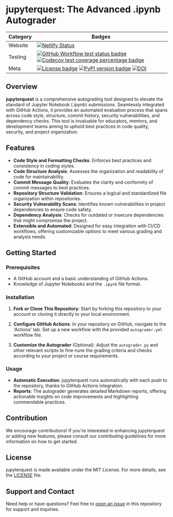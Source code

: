# jupyterquest: The Advanced .ipynb Autograder

| Category | Badges |
| --- | --- |
| Website | [![Netlify Status](https://api.netlify.com/api/v1/badges/602d0b5c-737a-4742-8e0b-8487cc3165aa/deploy-status)](https://app.netlify.com/sites/jupyterquest/deploys) |
| Testing | [![GitHub Workflow test status badge](https://img.shields.io/github/actions/workflow/status/Gchism94/jupyterquest/python-tests.yml?logo=github&logoColor=white)](https://github.com/Gchism94/jupyterquest/actions/workflows/autograder.yml) [![Codecov test coverage percentage badge](https://img.shields.io/codecov/c/github/Gchism94/jupyterquest?logo=codecov&logoColor=white)](https://codecov.io/gh/Gchism94/jupyterquest)|
| Meta | [![License badge](https://img.shields.io/badge/License-MIT-yellow?logo=opensourceinitiative&logoColor=white)](https://github.com/Gchism94/jupyterquest/blob/main/LICENSE) [![PyPI version badge](https://img.shields.io/pypi/v/jupyterquest?logo=python&logoColor=white&color=orange)](https://test.pypi.org/project/jupyterquest/) [![DOI](https://zenodo.org/badge/749177138.svg)](https://zenodo.org/doi/10.5281/zenodo.10784348)



## Overview
**jupyterquest** is a comprehensive autograding tool designed to elevate the standard of Jupyter Notebook (.ipynb) submissions. Seamlessly integrated with GitHub Actions, it provides an automated evaluation process that spans across code style, structure, commit history, security vulnerabilities, and dependency checks. This tool is invaluable for educators, mentors, and development teams aiming to uphold best practices in code quality, security, and project organization.

## Features
- **Code Style and Formatting Checks**: Enforces best practices and consistency in coding styles.
- **Code Structure Analysis**: Assesses the organization and readability of code for maintainability.
- **Commit Message Quality**: Evaluates the clarity and conformity of commit messages to best practices.
- **Repository Structure Validation**: Ensures a logical and standardized file organization within repositories.
- **Security Vulnerability Scans**: Identifies known vulnerabilities in project dependencies to ensure code safety.
- **Dependency Analysis**: Checks for outdated or insecure dependencies that might compromise the project.
- **Extensible and Automated**: Designed for easy integration with CI/CD workflows, offering customizable options to meet various grading and analysis needs.

## Getting Started
### Prerequisites
- A GitHub account and a basic understanding of GitHub Actions.
- Knowledge of Jupyter Notebooks and the `.ipynb` file format.

### Installation
1. **Fork or Clone This Repository**: 
   Start by forking this repository to your account or cloning it directly to your local environment.

2. **Configure GitHub Actions**:
   In your repository on GitHub, navigate to the 'Actions' tab. Set up a new workflow with the provided `autograder.yml` workflow file.

3. **Customize the Autograder** (Optional):
   Adjust the `autograder.py` and other relevant scripts to fine-tune the grading criteria and checks according to your project or course requirements.

### Usage
- **Automatic Execution**: jupyterquest runs automatically with each push to the repository, thanks to GitHub Actions integration.
- **Reports**: The autograder generates detailed Markdown reports, offering actionable insights on code improvements and highlighting commendable practices.

## Contribution
We encourage contributions! If you're interested in enhancing jupyterquest or adding new features, please consult our contributing guidelines for more information on how to get started.

## License
jupyterquest is made available under the MIT License. For more details, see the [LICENSE](LICENSE) file.

## Support and Contact
Need help or have questions? Feel free to [open an issue](https://github.com/Gchism94/jupyterquest/issues) in this repository for support and inquiries.
